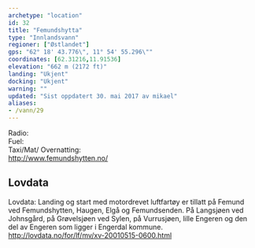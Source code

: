 ```yaml
---
archetype: "location"
id: 32
title: "Femundshytta"
type: "Innlandsvann"
regioner: ["Østlandet"]
gps: "62° 18' 43.776\", 11° 54' 55.296\""
coordinates: [62.31216,11.91536]
elevation: "662 m (2172 ft)"
landing: "Ukjent"
docking: "Ukjent"
warning: ""
updated: "Sist oppdatert 30. mai 2017 av mikael"
aliases:
- /vann/29
---
```


Radio:\
Fuel:\
Taxi/Mat/ Overnatting:\
http://www.femundshytten.no/

## Lovdata

Lovdata: Landing og start med motordrevet luftfartøy er tillatt på Femund ved Femundshytten, Haugen, Elgå og Femundsenden. På Langsjøen ved Johnsgård, på Grøvelsjøen ved Sylen, på Vurrusjøen, lille Engeren og den del av Engeren som ligger i Engerdal kommune.\
http://lovdata.no/for/lf/mv/xv-20010515-0600.html
